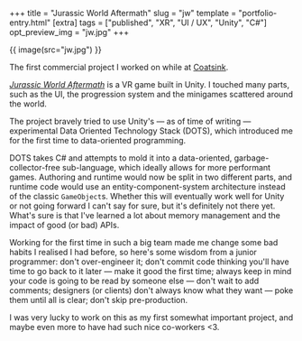 +++
title = "Jurassic World Aftermath"
slug = "jw"
template = "portfolio-entry.html"
[extra]
tags = ["published", "XR", "UI / UX", "Unity", "C#"]
opt_preview_img = "jw.jpg"
+++

{{ image(src="jw.jpg") }}

The first commercial project I worked on while at [Coatsink](https://coatsink.com/).

_[Jurassic World Aftermath](https://www.oculus.com/jurassic-world-aftermath/)_ is a VR game built in Unity. I touched many parts, such as the UI, the progression system and the minigames scattered around the world.

The project bravely tried to use Unity's — as of time of writing — experimental Data Oriented Technology Stack (DOTS), which introduced me for the first time to data-oriented programming.

DOTS takes C# and attempts to mold it into a data-oriented, garbage-collector-free sub-language, which ideally allows for more performant games. Authoring and runtime would now be split in two different parts, and runtime code would use an entity-component-system architecture instead of the classic `GameObject`s. Whether this will eventually work well for Unity or not going forward I can't say for sure, but it's definitely not there yet. What's sure is that I've learned a lot about memory management and the impact of good (or bad) APIs.

Working for the first time in such a big team made me change some bad habits I realised I had before, so here's some wisdom from a junior programmer: don't over-engineer it; don't commit code thinking you'll have time to go back to it later — make it good the first time; always keep in mind your code is going to be read by someone else — don't wait to add comments; designers (or clients) don't always know what they want — poke them until all is clear; don't skip pre-production.

I was very lucky to work on this as my first somewhat important project, and maybe even more to have had such nice co-workers <3.
